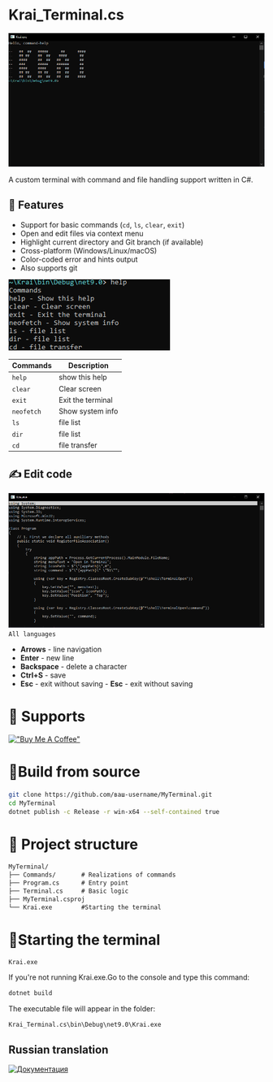 # Krai_Terminal.cs
![Terminal Screenshot](img/Снимок.PNG)

A custom terminal with command and file handling support written in C#.

## 🌟 Features
- Support for basic commands (`cd`, `ls`, `clear`, `exit`)
- Open and edit files via context menu
- Highlight current directory and Git branch (if available)
- Cross-platform (Windows/Linux/macOS)
- Color-coded error and hints output
- Also supports git


![Help](/img/Снимок1.PNG)

| Commands | Description |
| - | - |
| `help` | show this help |
| `clear` | Clear screen |
| `exit` | Exit the terminal |
| `neofetch` | Show system info |
| `ls` | file list |
| `dir` | file list |
| `cd` | file transfer |

##  ✍️ Edit code
![Cod](/img/Снимок2.PNG)
`All languages`
- **Arrows** - line navigation
- **Enter** - new line
- **Backspace** - delete a character
- **Ctrl+S** - save
- **Esc** - exit without saving - **Esc** - exit without saving

# 💸 Supports

[!["Buy Me A Coffee"](https://www.buymeacoffee.com/assets/img/custom_images/purple_img.png)](https://buymeacoffee.com/kreofotimio)

# 🔨Build from source
```bash
git clone https://github.com/ваш-username/MyTerminal.git
cd MyTerminal
dotnet publish -c Release -r win-x64 --self-contained true
```
# 📂 Project structure
```
MyTerminal/
├── Commands/       # Realizations of commands
├── Program.cs      # Entry point
├── Terminal.cs     # Basic logic
├── MyTerminal.csproj
└── Krai.exe        #Starting the terminal
```
#  🔧Starting the terminal
```
Krai.exe
```
If you're not running Krai.exe.Go to the console and type this command:
```bash
dotnet build
```
The executable file will appear in the folder:
```
Krai_Terminal.cs\bin\Debug\net9.0\Krai.exe
```
## Russian translation
[![Документация](https://img.shields.io/badge/-Документация-blue)](https://github.com/kreofox/Krai_Terminal.cs/tree/main/Document)
